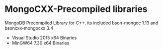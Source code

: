 # MongoCXX-Precompiled libraries
MongoDB Precompiled Library for C++. its included bson-mongoc 1.13 and bsoncxx-mongocxx 3.4

<ul>
  <li> Visual Studio 2015 x64 Binaries</li>
  <li> MinGW64 7.30 x64 Binaries</li>
</ul>
